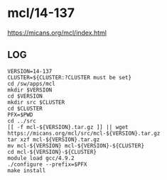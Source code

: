 mcl/14-137
==========

<https://micans.org/mcl/index.html>

LOG
---

    VERSION=14-137
    CLUSTER=${CLUSTER:?CLUSTER must be set}
    cd /sw/apps/mcl
    mkdir $VERSION
    cd $VERSION
    mkdir src $CLUSTER
    cd $CLUSTER
    PFX=$PWD
    cd ../src
    [[ -f mcl-${VERSION}.tar.gz ]] || wget https://micans.org/mcl/src/mcl-${VERSION}.tar.gz
    tar xzf mcl-${VERSION}.tar.gz
    mv mcl-${VERSION} mcl-${VERSION}-${CLUSTER}
    cd mcl-${VERSION}-${CLUSTER}
    module load gcc/4.9.2
    ./configure --prefix=$PFX
    make install


